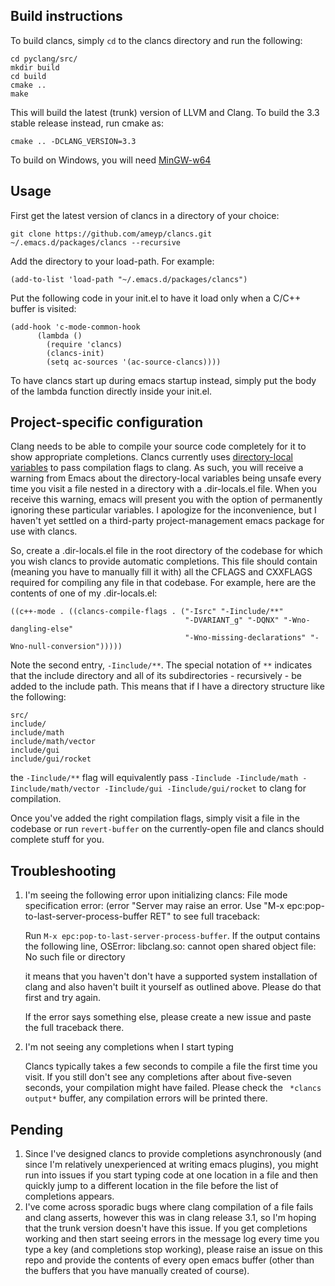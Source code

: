 ## Build instructions

To build clancs, simply `cd` to the clancs directory and run the following:

    cd pyclang/src/
    mkdir build
    cd build
    cmake ..
    make

This will build the latest (trunk) version of LLVM and Clang. To build the 3.3 stable release instead, run cmake as:

    cmake .. -DCLANG_VERSION=3.3

To build on Windows, you will need [MinGW-w64](mingw-w64.sourceforge.net)

## Usage

First get the latest version of clancs in a directory of your choice:

    git clone https://github.com/ameyp/clancs.git ~/.emacs.d/packages/clancs --recursive

Add the directory to your load-path. For example:

    (add-to-list 'load-path "~/.emacs.d/packages/clancs")

Put the following code in your init.el to have it load only when a C/C++ buffer is visited:

    (add-hook 'c-mode-common-hook
          (lambda ()
            (require 'clancs)
            (clancs-init)
            (setq ac-sources '(ac-source-clancs))))

To have clancs start up during emacs startup instead, simply put the body of the lambda function directly inside your init.el.

## Project-specific configuration

Clang needs to be able to compile your source code completely for it to show appropriate completions. Clancs currently uses [directory-local variables](http://www.gnu.org/software/emacs/manual/html_node/elisp/Directory-Local-Variables.html) to pass compilation flags to clang. As such, you will receive a warning from Emacs about the directory-local variables being unsafe every time you visit a file nested in a directory with a .dir-locals.el file. When you receive this warning, emacs will present you with the option of permanently ignoring these particular variables. I apologize for the inconvenience, but I haven't yet settled on a third-party project-management emacs package for use with clancs.

So, create a .dir-locals.el file in the root directory of the codebase for which you wish clancs to provide automatic completions. This file should contain (meaning you have to manually fill it with) all the CFLAGS and CXXFLAGS required for compiling any file in that codebase. For example, here are the contents of one of my .dir-locals.el:

    ((c++-mode . ((clancs-compile-flags . ("-Isrc" "-Iinclude/**"
                                           "-DVARIANT_g" "-DQNX" "-Wno-dangling-else"
                                           "-Wno-missing-declarations" "-Wno-null-conversion")))))

Note the second entry, `-Iinclude/**`. The special notation of `**` indicates that the include directory and all of its subdirectories - recursively - be added to the include path. This means that if I have a directory structure like the following:

    src/
    include/
    include/math
    include/math/vector
    include/gui
    include/gui/rocket

the `-Iinclude/**` flag will equivalently pass `-Iinclude -Iinclude/math -Iinclude/math/vector -Iinclude/gui -Iinclude/gui/rocket` to clang for compilation.

Once you've added the right compilation flags, simply visit a file in the codebase or run `revert-buffer` on the currently-open file and clancs should complete stuff for you.

## Troubleshooting

1. I'm seeing the following error upon initializing clancs:
    File mode specification error: (error "Server may raise an error. Use \"M-x epc:pop-to-last-server-process-buffer RET\" to see full traceback:

   Run `M-x epc:pop-to-last-server-process-buffer`. If the output contains the following line,
    OSError: libclang.so: cannot open shared object file: No such file or directory

   it means that you haven't don't have a supported system installation of clang and also haven't built it yourself as outlined above. Please do that first and try again.

   If the error says something else, please create a new issue and paste the full traceback there.

2. I'm not seeing any completions when I start typing

   Clancs typically takes a few seconds to compile a file the first time you visit. If you still don't see any completions after about five-seven seconds, your compilation might have failed. Please check the ` *clancs output*` buffer, any compilation errors will be printed there.

## Pending

1. Since I've designed clancs to provide completions asynchronously (and since I'm relatively unexperienced at writing emacs plugins), you might run into issues if you start typing code at one location in a file and then quickly jump to a different location in the file before the list of completions appears.
2. I've come across sporadic bugs where clang compilation of a file fails and clang asserts, however this was in clang release 3.1, so I'm hoping that the trunk version doesn't have this issue. If you get completions working and then start seeing errors in the message log every time you type a key (and completions stop working), please raise an issue on this repo and provide the contents of every open emacs buffer (other than the buffers that you have manually created of course).
